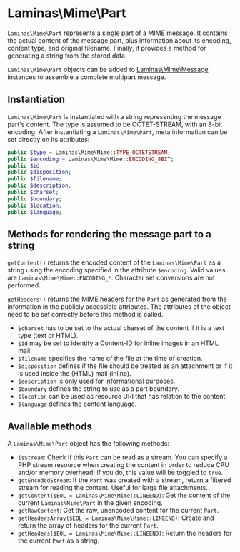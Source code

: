 # Laminas\\Mime\\Part

`Laminas\Mime\Part` represents a single part of a MIME message. It contains the
actual content of the message part, plus information about its encoding,
content type, and original filename. Finally, it provides a method for
generating a string from the stored data.

`Laminas\Mime\Part` objects can be added to [Laminas\Mime\Message](message.md)
instances to assemble a complete multipart message.

## Instantiation

`Laminas\Mime\Part` is instantiated with a string representing the message part's
content. The type is assumed to be OCTET-STREAM, with an 8-bit encoding. After
instantiating a `Laminas\Mime\Part`, meta information can be set directly on its
attributes:

```php
public $type = Laminas\Mime\Mime::TYPE_OCTETSTREAM;
public $encoding = Laminas\Mime\Mime::ENCODING_8BIT;
public $id;
public $disposition;
public $filename;
public $description;
public $charset;
public $boundary;
public $location;
public $language;
```

## Methods for rendering the message part to a string

`getContent()` returns the encoded content of the `Laminas\Mime\Part` as a string
using the encoding specified in the attribute `$encoding`. Valid values are
`Laminas\Mime\Mime::ENCODING_*`. Character set conversions are not performed.

`getHeaders()` returns the MIME headers for the `Part` as generated from the
information in the publicly accessible attributes. The attributes of the object
need to be set correctly before this method is called.

- `$charset` has to be set to the actual charset of the content if it is a text
  type (text or HTML).
- `$id` may be set to identify a Content-ID for inline images in an HTML mail.
- `$filename` specifies the name of the file at the time of creation.
- `$disposition` defines if the file should be treated as an attachment or if
  it is used inside the (HTML) mail (inline).
- `$description` is only used for informational purposes.
- `$boundary` defines the string to use as a part boundary.
- `$location` can be used as resource URI that has relation to the content.
- `$language` defines the content language.

## Available methods

A `Laminas\Mime\Part` object has the following methods:

- `isStream`: Check if this `Part` can be read as a stream. You can specify a
  PHP stream resource when creating the content in order to reduce CPU and/or
  memory overhead; if you do, this value will be toggled to `true`.
- `getEncodedStream`: If the `Part` was created with a stream, return a
  filtered stream for reading the content. Useful for large file attachments.
- `getContent($EOL = Laminas\Mime\Mime::LINEEND)`: Get the content of the current
  `Laminas\Mime\Part` in the given encoding.
- `getRawContent`: Get the raw, unencoded content for the current `Part`.
- `getHeadersArray($EOL = Laminas\Mime\Mime::LINEEND)`: Create and return the
  array of headers for the current `Part`.
- `getHeaders($EOL = Laminas\Mime\Mime::LINEEND)`: Return the headers for the
  current `Part` as a string.
